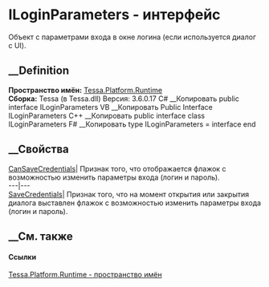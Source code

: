 # ILoginParameters - интерфейс
Объект с параметрами входа в окне логина (если используется диалог с UI).
## __Definition
 **Пространство имён:** [Tessa.Platform.Runtime](N_Tessa_Platform_Runtime.htm)  
 **Сборка:** Tessa (в Tessa.dll) Версия: 3.6.0.17
C# __Копировать
     public interface ILoginParameters
VB __Копировать
     Public Interface ILoginParameters
C++ __Копировать
     public interface class ILoginParameters
F# __Копировать
     type ILoginParameters = interface end
##  __Свойства
[CanSaveCredentials](P_Tessa_Platform_Runtime_ILoginParameters_CanSaveCredentials.htm)|
Признак того, что отображается флажок с возможностью изменить параметры входа
(логин и пароль).  
---|---  
[SaveCredentials](P_Tessa_Platform_Runtime_ILoginParameters_SaveCredentials.htm)|
Признак того, что на момент открытия или закрытия диалога выставлен флажок с
возможностью изменить параметры входа (логин и пароль).  
## __См. также
#### Ссылки
[Tessa.Platform.Runtime - пространство имён](N_Tessa_Platform_Runtime.htm)
